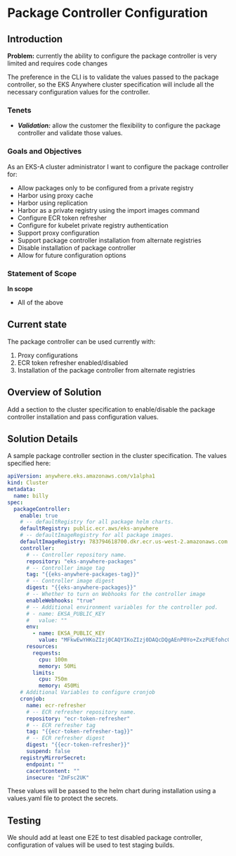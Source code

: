 # Package Controller Configuration

## Introduction

**Problem:** currently the ability to configure the package controller is very limited and requires code changes

The preference in the CLI is to validate the values passed to the package controller, so the EKS Anywhere cluster specification will include all the necessary configuration values for the controller.

### Tenets

* ***Validation:*** allow the customer the flexibility to configure the package controller and validate those values.

### Goals and Objectives

As an EKS-A cluster administrator I want to configure the package controller for:

* Allow packages only to be configured from a private registry
* Harbor using proxy cache
* Harbor using replication
* Harbor as a private registry using the import images command
* Configure ECR token refresher
* Configure for kubelet private registry authentication
* Support proxy configuration
* Support package controller installation from alternate registries
* Disable installation of package controller
* Allow for future configuration options

### Statement of Scope

**In scope**
* All of the above

## Current state
The package controller can be used currently with:
1. Proxy configurations
1. ECR token refresher enabled/disabled
1. Installation of the package controller from alternate registries

## Overview of Solution
Add a section to the cluster specification to enable/disable the package controller installation and pass configuration values.

## Solution Details

A sample package controller section in the cluster specification. The values specified here:
```yaml
apiVersion: anywhere.eks.amazonaws.com/v1alpha1
kind: Cluster
metadata:
  name: billy
spec:
  packageController:
    enable: true
    # -- defaultRegistry for all package helm charts.
    defaultRegistry: public.ecr.aws/eks-anywhere
    # -- defaultImageRegistry for all package images.
    defaultImageRegistry: 783794618700.dkr.ecr.us-west-2.amazonaws.com
    controller:
      # -- Controller repository name.
      repository: "eks-anywhere-packages"
      # -- Controller image tag
      tag: "{{eks-anywhere-packages-tag}}"
      # -- Controller image digest
      digest: "{{eks-anywhere-packages}}"
      # -- Whether to turn on Webhooks for the controller image
      enableWebhooks: "true"
      # -- Additional environment variables for the controller pod.
      # - name: EKSA_PUBLIC_KEY
      #   value: ""
      env:
        - name: EKSA_PUBLIC_KEY
          value: "MFkwEwYHKoZIzj0CAQYIKoZIzj0DAQcDQgAEnP0Yo+ZxzPUEfohcG3bbJ8987UT4f0tj+XVBjS/s35wkfjrxTKrVZQpz3ta3zi5ZlgXzd7a20B1U1Py/TtPsxw=="
      resources:
        requests:
          cpu: 100m
          memory: 50Mi
        limits:
          cpu: 750m
          memory: 450Mi
    # Additional Variables to configure cronjob
    cronjob:
      name: ecr-refresher
      # -- ECR refresher repository name.
      repository: "ecr-token-refresher"
      # -- ECR refresher tag
      tag: "{{ecr-token-refresher-tag}}"
      # -- ECR refresher digest
      digest: "{{ecr-token-refresher}}"
      suspend: false
    registryMirrorSecret:
      endpoint: ""
      cacertcontent: ""
      insecure: "ZmFsc2UK"
```

These values will be passed to the helm chart during installation using a values.yaml file to protect the secrets.

## Testing

We should add at least one E2E to test disabled package controller, configuration of values will be used to test staging builds.
